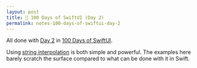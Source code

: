 ```yaml
---
layout: post
title: 📔 100 Days of SwiftUI (Day 2)
permalink: notes-100-days-of-swiftui-day-2
---
```


All done with [Day 2](https://www.hackingwithswift.com/100/swiftui/2) in [100 Days of SwiftUI](https://www.hackingwithswift.com/100/swiftui).

Using [string interpolation](https://en.wikipedia.org/wiki/String_interpolation) is both simple and powerful. The examples here barely scratch the surface compared to what can be done with it in Swift.
